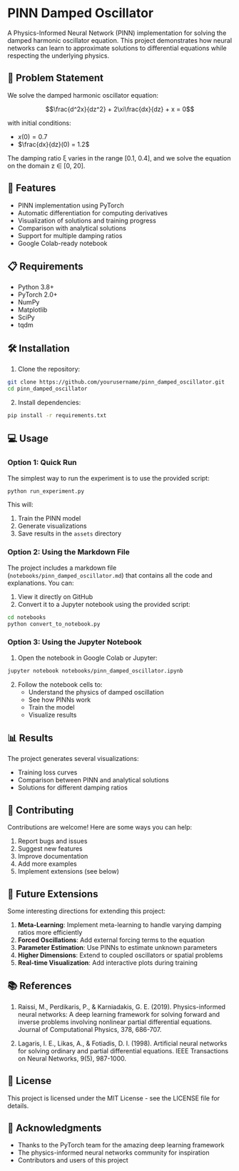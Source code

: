 # PINN Damped Oscillator

A Physics-Informed Neural Network (PINN) implementation for solving the damped harmonic oscillator equation. This project demonstrates how neural networks can learn to approximate solutions to differential equations while respecting the underlying physics.

## 🎯 Problem Statement

We solve the damped harmonic oscillator equation:

$$\frac{d^2x}{dz^2} + 2\xi\frac{dx}{dz} + x = 0$$

with initial conditions:
- $x(0) = 0.7$
- $\frac{dx}{dz}(0) = 1.2$

The damping ratio ξ varies in the range [0.1, 0.4], and we solve the equation on the domain z ∈ [0, 20].

## 🚀 Features

- PINN implementation using PyTorch
- Automatic differentiation for computing derivatives
- Visualization of solutions and training progress
- Comparison with analytical solutions
- Support for multiple damping ratios
- Google Colab-ready notebook

## 📋 Requirements

- Python 3.8+
- PyTorch 2.0+
- NumPy
- Matplotlib
- SciPy
- tqdm

## 🛠️ Installation

1. Clone the repository:
```bash
git clone https://github.com/yourusername/pinn_damped_oscillator.git
cd pinn_damped_oscillator
```

2. Install dependencies:
```bash
pip install -r requirements.txt
```

## 💻 Usage

### Option 1: Quick Run

The simplest way to run the experiment is to use the provided script:

```bash
python run_experiment.py
```

This will:
1. Train the PINN model
2. Generate visualizations
3. Save results in the `assets` directory

### Option 2: Using the Markdown File

The project includes a markdown file (`notebooks/pinn_damped_oscillator.md`) that contains all the code and explanations. You can:

1. View it directly on GitHub
2. Convert it to a Jupyter notebook using the provided script:
```bash
cd notebooks
python convert_to_notebook.py
```

### Option 3: Using the Jupyter Notebook

1. Open the notebook in Google Colab or Jupyter:
```bash
jupyter notebook notebooks/pinn_damped_oscillator.ipynb
```

2. Follow the notebook cells to:
   - Understand the physics of damped oscillation
   - See how PINNs work
   - Train the model
   - Visualize results

## 📊 Results

The project generates several visualizations:
- Training loss curves
- Comparison between PINN and analytical solutions
- Solutions for different damping ratios

## 🤝 Contributing

Contributions are welcome! Here are some ways you can help:

1. Report bugs and issues
2. Suggest new features
3. Improve documentation
4. Add more examples
5. Implement extensions (see below)

## 🔮 Future Extensions

Some interesting directions for extending this project:

1. **Meta-Learning**: Implement meta-learning to handle varying damping ratios more efficiently
2. **Forced Oscillations**: Add external forcing terms to the equation
3. **Parameter Estimation**: Use PINNs to estimate unknown parameters
4. **Higher Dimensions**: Extend to coupled oscillators or spatial problems
5. **Real-time Visualization**: Add interactive plots during training

## 📚 References

1. Raissi, M., Perdikaris, P., & Karniadakis, G. E. (2019). Physics-informed neural networks: A deep learning framework for solving forward and inverse problems involving nonlinear partial differential equations. Journal of Computational Physics, 378, 686-707.

2. Lagaris, I. E., Likas, A., & Fotiadis, D. I. (1998). Artificial neural networks for solving ordinary and partial differential equations. IEEE Transactions on Neural Networks, 9(5), 987-1000.

## 📝 License

This project is licensed under the MIT License - see the LICENSE file for details.

## 🙏 Acknowledgments

- Thanks to the PyTorch team for the amazing deep learning framework
- The physics-informed neural networks community for inspiration
- Contributors and users of this project 
